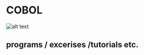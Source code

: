 # COBOL

![alt text](https://github.com/ssoehdata/COBOL/cobol_logo.jpeg) 

## programs / excerises /tutorials etc.

### 

